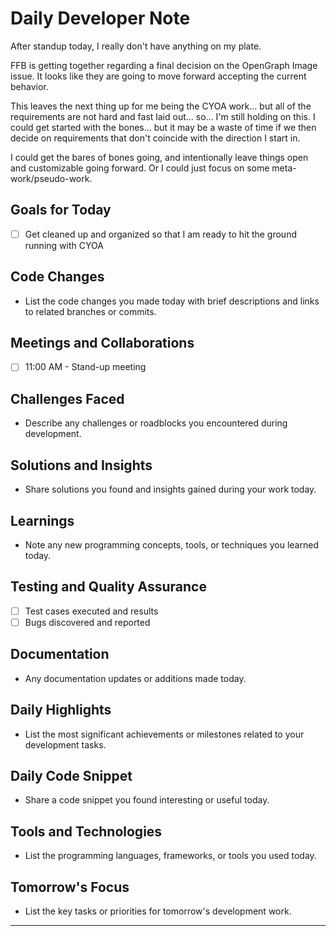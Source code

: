 # Daily Developer Note
After standup today, I really don't have anything on my plate. 

FFB is getting together regarding a final decision on the OpenGraph Image issue. It looks like they are going to move forward accepting the current behavior.

This leaves the next thing up for me being the CYOA work... but all of the requirements are not hard and fast laid out... so... I'm still holding on this. I could get started with the bones... but it may be a waste of time if we then decide on requirements that don't coincide with the direction I start in.

I could get the bares of bones going, and intentionally leave things open and customizable going forward. Or I could just focus on some meta-work/pseudo-work.
## Goals for Today
- [ ] Get cleaned up and organized so that I am ready to hit the ground running with CYOA

## Code Changes
- List the code changes you made today with brief descriptions and links to related branches or commits.

## Meetings and Collaborations
- [ ] 11:00 AM - Stand-up meeting

## Challenges Faced
- Describe any challenges or roadblocks you encountered during development.

## Solutions and Insights
- Share solutions you found and insights gained during your work today.

## Learnings
- Note any new programming concepts, tools, or techniques you learned today.

## Testing and Quality Assurance
- [ ] Test cases executed and results
- [ ] Bugs discovered and reported

## Documentation
- Any documentation updates or additions made today.

## Daily Highlights
- List the most significant achievements or milestones related to your development tasks.

## Daily Code Snippet
- Share a code snippet you found interesting or useful today.

## Tools and Technologies
- List the programming languages, frameworks, or tools you used today.

## Tomorrow's Focus
- List the key tasks or priorities for tomorrow's development work.

---

